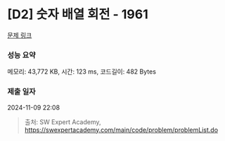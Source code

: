 # [D2] 숫자 배열 회전 - 1961 

[문제 링크](https://swexpertacademy.com/main/code/problem/problemDetail.do?contestProbId=AV5Pq-OKAVYDFAUq) 

### 성능 요약

메모리: 43,772 KB, 시간: 123 ms, 코드길이: 482 Bytes

### 제출 일자

2024-11-09 22:08



> 출처: SW Expert Academy, https://swexpertacademy.com/main/code/problem/problemList.do